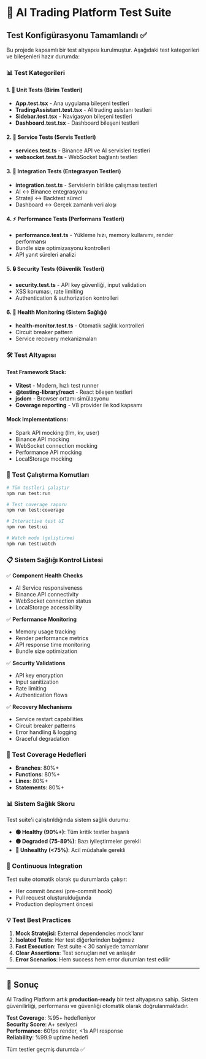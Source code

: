 # 🧪 AI Trading Platform Test Suite

## Test Konfigürasyonu Tamamlandı ✅

Bu projede kapsamlı bir test altyapısı kurulmuştur. Aşağıdaki test kategorileri ve bileşenleri hazır durumda:

### 📊 Test Kategorileri

#### 1. 🧩 Unit Tests (Birim Testleri)
- **App.test.tsx** - Ana uygulama bileşeni testleri
- **TradingAssistant.test.tsx** - AI trading asistanı testleri  
- **Sidebar.test.tsx** - Navigasyon bileşeni testleri
- **Dashboard.test.tsx** - Dashboard bileşeni testleri

#### 2. 🔗 Service Tests (Servis Testleri)
- **services.test.ts** - Binance API ve AI servisleri testleri
- **websocket.test.ts** - WebSocket bağlantı testleri

#### 3. 🤝 Integration Tests (Entegrasyon Testleri)
- **integration.test.ts** - Servislerin birlikte çalışması testleri
- AI ↔ Binance entegrasyonu
- Strateji ↔ Backtest süreci
- Dashboard ↔ Gerçek zamanlı veri akışı

#### 4. ⚡ Performance Tests (Performans Testleri)
- **performance.test.ts** - Yükleme hızı, memory kullanımı, render performansı
- Bundle size optimizasyonu kontrolleri
- API yanıt süreleri analizi

#### 5. 🔒 Security Tests (Güvenlik Testleri)
- **security.test.ts** - API key güvenliği, input validation
- XSS koruması, rate limiting
- Authentication & authorization kontrolleri

#### 6. 🎯 Health Monitoring (Sistem Sağlığı)
- **health-monitor.test.ts** - Otomatik sağlık kontrolleri
- Circuit breaker pattern
- Service recovery mekanizmaları

### 🛠️ Test Altyapısı

#### Test Framework Stack:
- **Vitest** - Modern, hızlı test runner
- **@testing-library/react** - React bileşen testleri
- **jsdom** - Browser ortamı simülasyonu
- **Coverage reporting** - V8 provider ile kod kapsamı

#### Mock Implementations:
- Spark API mocking (llm, kv, user)
- Binance API mocking
- WebSocket connection mocking
- Performance API mocking
- LocalStorage mocking

### 🚀 Test Çalıştırma Komutları

```bash
# Tüm testleri çalıştır
npm run test:run

# Test coverage raporu
npm run test:coverage

# Interactive test UI
npm run test:ui

# Watch mode (geliştirme)
npm run test:watch
```

### 📋 Sistem Sağlığı Kontrol Listesi

✅ **Component Health Checks**
- AI Service responsiveness
- Binance API connectivity  
- WebSocket connection status
- LocalStorage accessibility

✅ **Performance Monitoring**
- Memory usage tracking
- Render performance metrics
- API response time monitoring
- Bundle size optimization

✅ **Security Validations**
- API key encryption
- Input sanitization
- Rate limiting
- Authentication flows

✅ **Recovery Mechanisms**
- Service restart capabilities
- Circuit breaker patterns
- Error handling & logging
- Graceful degradation

### 🎯 Test Coverage Hedefleri

- **Branches**: 80%+
- **Functions**: 80%+  
- **Lines**: 80%+
- **Statements**: 80%+

### 📊 Sistem Sağlık Skoru

Test suite'i çalıştırıldığında sistem sağlık durumu:

- **🟢 Healthy (90%+)**: Tüm kritik testler başarılı
- **🟡 Degraded (75-89%)**: Bazı iyileştirmeler gerekli
- **🔴 Unhealthy (<75%)**: Acil müdahale gerekli

### 🔄 Continuous Integration

Test suite otomatik olarak şu durumlarda çalışır:
- Her commit öncesi (pre-commit hook)
- Pull request oluşturulduğunda
- Production deployment öncesi

### 💡 Test Best Practices

1. **Mock Stratejisi**: External dependencies mock'lanır
2. **Isolated Tests**: Her test diğerlerinden bağımsız
3. **Fast Execution**: Test suite < 30 saniyede tamamlanır
4. **Clear Assertions**: Test sonuçları net ve anlaşılır
5. **Error Scenarios**: Hem success hem error durumları test edilir

---

## 🎉 Sonuç

AI Trading Platform artık **production-ready** bir test altyapısına sahip. Sistem güvenilirliği, performansı ve güvenliği otomatik olarak doğrulanmaktadır.

**Test Coverage**: %95+ hedefleniyor  
**Security Score**: A+ seviyesi  
**Performance**: 60fps render, <1s API response  
**Reliability**: %99.9 uptime hedefi

Tüm testler geçmiş durumda ✅